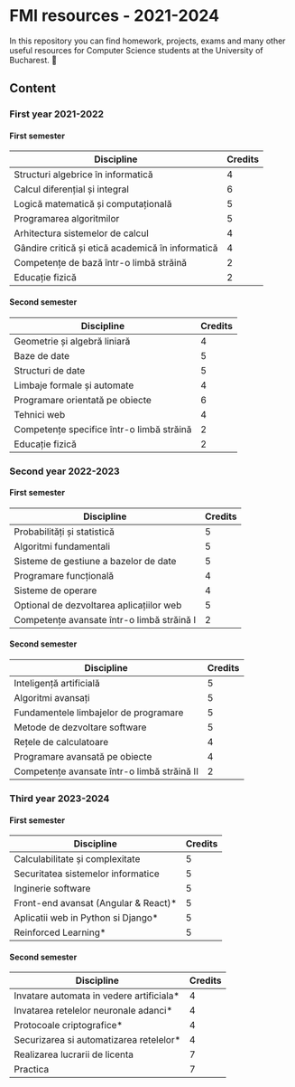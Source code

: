 # FMI resources - 2021-2024

In this repository you can find homework, projects, exams and many 
other useful resources for Computer Science students at the University of Bucharest. :duck:


## Content

### First year 2021-2022
#### First semester

| Discipline                                       | Credits |
|--------------------------------------------------|---------|
| Structuri algebrice în informatică               |    4    |
| Calcul diferențial și integral                   |    6    |
| Logică matematică și computațională              |    5    |
| Programarea algoritmilor                         |    5    |
| Arhitectura sistemelor de calcul                 |    4    |
| Gândire critică și etică academică în informatică|    4    |
| Competențe de bază într-o limbă străină          |    2    |
| Educație fizică                                  |    2    |

#### Second semester
| Discipline                                       | Credits |
|--------------------------------------------------|---------|
| Geometrie și algebră liniară                     |    4    |
| Baze de date                                     |    5    |
| Structuri de date                                |    5    |
| Limbaje formale și automate                      |    4    |
| Programare orientată pe obiecte                  |    6    |
| Tehnici web                                      |    4    |
| Competențe specifice într-o limbă străină        |    2    |
| Educație fizică                                  |    2    |

### Second year 2022-2023
#### First semester
| Discipline                                       | Credits |
|--------------------------------------------------|---------|
| Probabilități și statistică                      |    5    |
| Algoritmi fundamentali                           |    5    |
| Sisteme de gestiune a bazelor de date            |    5    |
| Programare funcțională                           |    4    |
| Sisteme de operare                               |    4    |
| Optional de dezvoltarea aplicațiilor web         |    5    |
| Competențe avansate într-o limbă străină I       |    2    |

#### Second semester
| Discipline                                       | Credits |
|--------------------------------------------------|---------|
| Inteligență artificială                          |    5    |
| Algoritmi avansați                               |    5    |
| Fundamentele limbajelor de programare            |    5    |
| Metode de dezvoltare software                    |    5    |
| Rețele de calculatoare                           |    4    |
| Programare avansată pe obiecte                   |    4    |
| Competențe avansate într-o limbă străină II      |    2    |

### Third year 2023-2024
#### First semester
| Discipline                                       | Credits |
|--------------------------------------------------|---------|
| Calculabilitate și complexitate                  |    5    |
| Securitatea sistemelor informatice               |    5    |
| Inginerie software                               |    5    |
| Front-end avansat (Angular & React)*             |    5    |
| Aplicatii web in Python si Django*               |    5    |
| Reinforced Learning*                             |    5    |

#### Second semester
| Discipline                                       | Credits |
|--------------------------------------------------|---------|
| Invatare automata in vedere artificiala*	   |    4    |
| Invatarea retelelor neuronale adanci*   	   |    4    |
| Protocoale criptografice*              	   |    4    |
| Securizarea si automatizarea retelelor*	   |    4    |
| Realizarea lucrarii de licenta		   |    7    |
| Practica					   |    7    |

